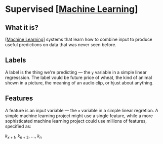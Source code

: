 # Supervised [[Machine Learning]]

## What it is?

[[Machine Learning]] systems that learn how to combine input to produce useful predictions on data that was never seen before.

## Labels

A label is the thing we're predicting — the `y` variable in a simple linear regresssion. The label vould be future price of wheat, the kind of animal shown in a picture, the meaning of an audio clip, or hjust about anything.

## Features

A feature is an input variable — the `x` variable in a simple linear regretion. A simple machine learning project might use a single feature, while a more sophisticated machine learning project could use millions of features, specified as:

$k_{x+1}$, $k_{n+2}$, ..., $k_{n}$

[//begin]: # "Autogenerated link references for markdown compatibility"
[machine learning]: machine-learning "Machine Learning"
[//end]: # "Autogenerated link references"
